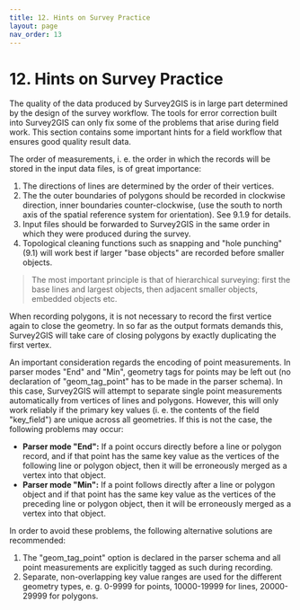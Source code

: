 ```yaml
---
title: 12. Hints on Survey Practice
layout: page
nav_order: 13
---
```


# 12. Hints on Survey Practice

The quality of the data produced by Survey2GIS is in large part determined by the design of the survey workflow. The tools for error correction built into Survey2GIS can only fix some of the problems that arise during field work. This section contains some important hints for a field workflow that ensures good quality result data.

The order of measurements, i. e. the order in which the records will be stored in the input data files, is of great importance:

1. The directions of lines are determined by the order of their vertices.
2. The the outer boundaries of polygons should be recorded in clockwise direction, inner boundaries counter-clockwise, (use the south to north axis of the spatial reference system for orientation). See 9.1.9 for details.
3. Input files should be forwarded to Survey2GIS in the same order in which they were produced during the survey.
4. Topological cleaning functions such as snapping and "hole punching" (9.1) will work best if larger "base objects" are recorded before smaller objects.

> The most important principle is that of hierarchical surveying: first the base lines and largest objects, then adjacent smaller objects, embedded objects etc.

When recording polygons, it is not necessary to record the first vertice again to close the geometry. In so far as the output formats demands this, Survey2GIS will take care of closing polygons by exactly duplicating the first vertex.

An important consideration regards the encoding of point measurements. In parser modes "End" and "Min", geometry tags for points may be left out (no declaration of "geom_tag_point" has to be made in the parser schema). In this case, Survey2GIS will attempt to separate single point measurements automatically from vertices of lines and polygons. However, this will only work reliably if the primary key values (i. e. the contents of the field "key_field") are unique across all geometries. If this is not the case, the following problems may occur:

- **Parser mode "End":** If a point occurs directly before a line or polygon record, and if that point has the same key value as the vertices of the following line or polygon object, then it will be erroneously merged as a vertex into that object.
- **Parser mode "Min":** If a point follows directly after a line or polygon object and if that point has the same key value as the vertices of the preceding line or polygon object, then it will be erroneously merged as a vertex into that object.

In order to avoid these problems, the following alternative solutions are recommended:

1. The "geom_tag_point" option is declared in the parser schema and all point measurements are explicitly tagged as such during recording.
2. Separate, non-overlapping key value ranges are used for the different geometry types, e. g. 0-9999 for points, 10000-19999 for lines, 20000-29999 for polygons.